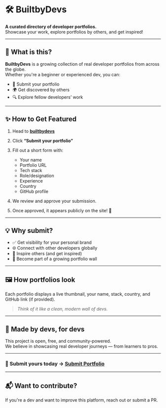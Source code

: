 # 🛠️ BuiltbyDevs

**A curated directory of developer portfolios.**  
Showcase your work, explore portfolios by others, and get inspired!

---

## 🌟 What is this?

**BuiltbyDevs** is a growing collection of real developer portfolios from across the globe.  
Whether you're a beginner or experienced dev, you can:

- 📮 Submit your portfolio
- 🌍 Get discovered by others
- 🔍 Explore fellow developers’ work

---

## ✨ How to Get Featured

1. Head to [**builtbydevs**](https://builtbydevs.vercel.app)
2. Click **“Submit your portfolio”**
3. Fill out a short form with:
   - Your name
   - Portfolio URL
   - Tech stack
   - Role/designation
   - Experience
   - Country
   - GitHub profile

4. We review and approve your submission.
5. Once approved, it appears publicly on the site! 🎉

---

## 💡 Why submit?

- ✅ Get visibility for your personal brand
- 🌐 Connect with other developers globally
- 🧠 Inspire others (and get inspired)
- 📁 Become part of a growing portfolio wall

---

## 🖼️ How portfolios look

Each portfolio displays a live thumbnail, your name, stack, country, and GitHub link (if provided).

> *Think of it like a clean, modern wall of devs.*

---

## 🙌 Made by devs, for devs

This project is open, free, and community-powered.  
We believe in showcasing real developer journeys — from learners to pros.

---

### 📣 Submit yours today → [Submit Portfolio](https://builtbydevs.vercel.app/portfolio/submit)

---

## 📬 Want to contribute?

If you're a dev and want to improve this platform, reach out or submit a PR.
